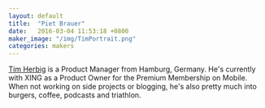 ```yaml
---
layout: default
title:  "Piet Brauer"
date:   2016-03-04 11:53:18 +0800
maker_image: "/img/TimPortrait.png"
categories: makers
---
```


[Tim Herbig](https://twitter.com/herbigt) is a Product Manager from Hamburg, Germany. He's currently with XING as a Product Owner for the Premium Membership on Mobile. When not working on side projects or blogging, he's also pretty much into burgers, coffee, podcasts and triathlon.
